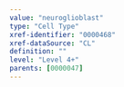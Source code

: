 ```yaml
---
value: "neuroglioblast"
type: "Cell Type"
xref-identifier: "0000468"
xref-dataSource: "CL"
definition: ""
level: "Level 4+"
parents: [0000047]
---
```

